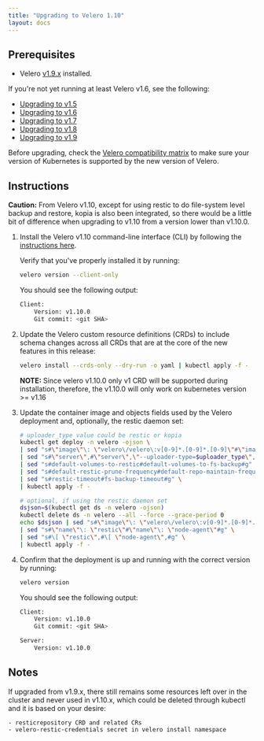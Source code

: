 ```yaml
---
title: "Upgrading to Velero 1.10"
layout: docs
---
```


## Prerequisites

- Velero [v1.9.x][5] installed.

If you're not yet running at least Velero v1.6, see the following:

- [Upgrading to v1.5][1]
- [Upgrading to v1.6][2]
- [Upgrading to v1.7][3]
- [Upgrading to v1.8][4]
- [Upgrading to v1.9][5]

Before upgrading, check the [Velero compatibility matrix](https://github.com/vmware-tanzu/velero#velero-compatabilty-matrix) to make sure your version of Kubernetes is supported by the new version of Velero.

## Instructions

**Caution:** From Velero v1.10, except for using restic to do file-system level backup and restore, kopia is also been integrated, so there would be a little bit of difference when upgrading to v1.10 from a version lower than v1.10.0.

1. Install the Velero v1.10 command-line interface (CLI) by following the [instructions here][0].

    Verify that you've properly installed it by running:

    ```bash
    velero version --client-only
    ```

    You should see the following output:

    ```bash
    Client:
        Version: v1.10.0
        Git commit: <git SHA>
    ```

1. Update the Velero custom resource definitions (CRDs) to include schema changes across all CRDs that are at the core of the new features in this release:

    ```bash
    velero install --crds-only --dry-run -o yaml | kubectl apply -f -
    ```

    **NOTE:** Since velero v1.10.0 only v1 CRD will be supported during installation, therefore, the v1.10.0 will only work on kubernetes version >= v1.16

1. Update the container image and objects fields used by the Velero deployment and, optionally, the restic daemon set:

    ```bash
    # uploader_type value could be restic or kopia
    kubectl get deploy -n velero -ojson \
    | sed "s#\"image\"\: \"velero\/velero\:v[0-9]*.[0-9]*.[0-9]\"#\"image\"\: \"velero\/velero\:v1.10.0\"#g" \
    | sed "s#\"server\",#\"server\",\"--uploader-type=$uploader_type\",#g" \
    | sed "s#default-volumes-to-restic#default-volumes-to-fs-backup#g" \
    | sed "s#default-restic-prune-frequency#default-repo-maintain-frequency#g" \
    | sed "s#restic-timeout#fs-backup-timeout#g" \
    | kubectl apply -f -

    # optional, if using the restic daemon set
    dsjson=$(kubectl get ds -n velero -ojson)
    kubectl delete ds -n velero --all --force --grace-period 0
    echo $dsjson | sed "s#\"image\"\: \"velero\/velero\:v[0-9]*.[0-9]*.[0-9]\"#\"image\"\: \"velero\/velero\:v1.10.0\"#g" \
    | sed "s#\"name\"\: \"restic\"#\"name\"\: \"node-agent\"#g" \
    | sed "s#\[ \"restic\",#\[ \"node-agent\",#g" \
    | kubectl apply -f -
    ```

1. Confirm that the deployment is up and running with the correct version by running:

    ```bash
    velero version
    ```

    You should see the following output:

    ```bash
    Client:
        Version: v1.10.0
        Git commit: <git SHA>

    Server:
        Version: v1.10.0
    ```
## Notes
If upgraded from v1.9.x, there still remains some resources left over in the cluster and never used in v1.10.x, which could be deleted through kubectl and it is based on your desire:

    - resticrepository CRD and related CRs
    - velero-restic-credentials secret in velero install namespace


[0]: basic-install.md#install-the-cli
[1]: https://velero.io/docs/v1.5/upgrade-to-1.5
[2]: https://velero.io/docs/v1.6/upgrade-to-1.6
[3]: https://velero.io/docs/v1.7/upgrade-to-1.7
[4]: https://velero.io/docs/v1.8/upgrade-to-1.8
[5]: https://velero.io/docs/v1.9/upgrade-to-1.9